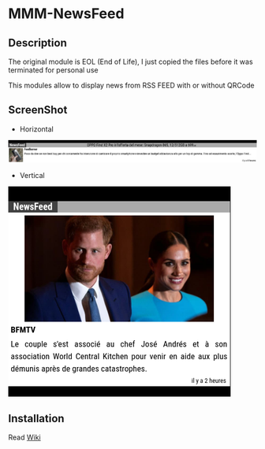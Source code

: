 # MMM-NewsFeed

## Description

The original module is EOL (End of Life), I just copied the files before it was terminated for personal use

This modules allow to display news from RSS FEED with or without QRCode

## ScreenShot

* Horizontal

![](https://raw.githubusercontent.com/bugsounet/MMM-NewsFeed/dev/NewsFeedHorizontal.png)

* Vertical

![](https://raw.githubusercontent.com/bugsounet/MMM-NewsFeed/dev/NewsFeedVertical.png)

## Installation

Read [Wiki](http://wiki.bugsounet.fr/en/MMM-NewsFeed)
